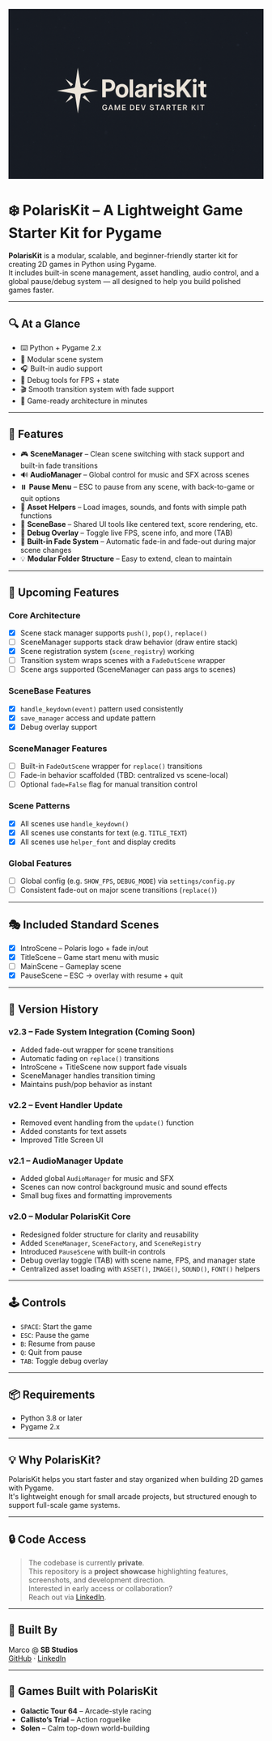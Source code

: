 <p align="center">
  <img src="images/background_image.png" width="640" alt="PolarisKit Title Screen">
</p>

# ❄️ PolarisKit – A Lightweight Game Starter Kit for Pygame

**PolarisKit** is a modular, scalable, and beginner-friendly starter kit for creating 2D games in Python using Pygame.  
It includes built-in scene management, asset handling, audio control, and a global pause/debug system — all designed to help you build polished games faster.

---

## 🔍 At a Glance

- ⌨️ Python + Pygame 2.x  
- 🧱 Modular scene system  
- 🎧 Built-in audio support  
- 🧪 Debug tools for FPS + state  
- 🎬 Smooth transition system with fade support  
- 🚀 Game-ready architecture in minutes  

---

## 🚀 Features

- 🎮 **SceneManager** – Clean scene switching with stack support and built-in fade transitions  
- 🔊 **AudioManager** – Global control for music and SFX across scenes  
- ⏸️ **Pause Menu** – ESC to pause from any scene, with back-to-game or quit options  
- 🎨 **Asset Helpers** – Load images, sounds, and fonts with simple path functions  
- 🧱 **SceneBase** – Shared UI tools like centered text, score rendering, etc.  
- 🧪 **Debug Overlay** – Toggle live FPS, scene info, and more (TAB)  
- 🌄 **Built-in Fade System** – Automatic fade-in and fade-out during major scene changes  
- 💡 **Modular Folder Structure** – Easy to extend, clean to maintain  

---

## 🧪 Upcoming Features

### Core Architecture

- [x] Scene stack manager supports `push()`, `pop()`, `replace()`  
- [ ] SceneManager supports stack draw behavior (draw entire stack)  
- [x] Scene registration system (`scene_registry`) working  
- [ ] Transition system wraps scenes with a `FadeOutScene` wrapper  
- [ ] Scene args supported (SceneManager can pass args to scenes)  

### SceneBase Features

- [x] `handle_keydown(event)` pattern used consistently  
- [x] `save_manager` access and update pattern  
- [x] Debug overlay support  

### SceneManager Features

- [ ] Built-in `FadeOutScene` wrapper for `replace()` transitions  
- [ ] Fade-in behavior scaffolded (TBD: centralized vs scene-local)  
- [ ] Optional `fade=False` flag for manual transition control  

### Scene Patterns

- [x] All scenes use `handle_keydown()`  
- [x] All scenes use constants for text (e.g. `TITLE_TEXT`)  
- [x] All scenes use `helper_font` and display credits  

### Global Features

- [ ] Global config (e.g. `SHOW_FPS`, `DEBUG_MODE`) via `settings/config.py`  
- [ ] Consistent fade-out on major scene transitions (`replace()`)  

---

## 🎭 Included Standard Scenes

- [x] IntroScene – Polaris logo + fade in/out  
- [x] TitleScene – Game start menu with music  
- [ ] MainScene – Gameplay scene  
- [x] PauseScene – ESC → overlay with resume + quit  

---

## 📘 Version History

### v2.3 – Fade System Integration (Coming Soon)
- Added fade-out wrapper for scene transitions
- Automatic fading on `replace()` transitions
- IntroScene + TitleScene now support fade visuals
- SceneManager handles transition timing
- Maintains push/pop behavior as instant

### v2.2 – Event Handler Update
- Removed event handling from the `update()` function
- Added constants for text assets
- Improved Title Screen UI

### v2.1 – AudioManager Update
- Added global `AudioManager` for music and SFX
- Scenes can now control background music and sound effects
- Small bug fixes and formatting improvements

### v2.0 – Modular PolarisKit Core
- Redesigned folder structure for clarity and reusability
- Added `SceneManager`, `SceneFactory`, and `SceneRegistry`
- Introduced `PauseScene` with built-in controls
- Debug overlay toggle (TAB) with scene name, FPS, and manager state
- Centralized asset loading with `ASSET()`, `IMAGE()`, `SOUND()`, `FONT()` helpers

---

## 🕹️ Controls

- `SPACE`: Start the game  
- `ESC`: Pause the game  
- `B`: Resume from pause  
- `Q`: Quit from pause  
- `TAB`: Toggle debug overlay  

---

## 📦 Requirements

- Python 3.8 or later  
- Pygame 2.x  

---

## 💡 Why PolarisKit?

PolarisKit helps you start faster and stay organized when building 2D games with Pygame.  
It's lightweight enough for small arcade projects, but structured enough to support full-scale game systems.

---

## 🔒 Code Access

> The codebase is currently **private**.  
> This repository is a **project showcase** highlighting features, screenshots, and development direction.  
> Interested in early access or collaboration?  
> Reach out via [LinkedIn](https://www.linkedin.com/in/marco-a-gonzalez99).

---

## 👤 Built By

Marco @ **SB Studios**  
[GitHub](https://github.com/marcogonzalez99) · [LinkedIn](https://www.linkedin.com/in/marco-a-gonzalez99)

---

## 🧊 Games Built with PolarisKit

- **Galactic Tour 64** – Arcade-style racing  
- **Callisto’s Trial** – Action roguelike  
- **Solen** – Calm top-down world-building  
